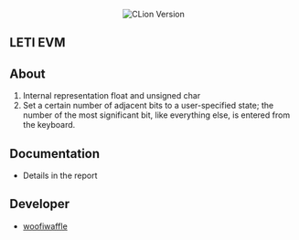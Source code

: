 <p align = "center">
  <img src = "https://img.shields.io/badge/Engine-CLion%202022.2.3-green" alt = "CLion Version">
</p>

## LETI EVM

## About

1. Internal representation float and unsigned char
2. Set a certain number of adjacent bits to a user-specified state; the number of the most significant bit, like everything else, is entered from the keyboard.

## Documentation 

*  Details in the report

## Developer

*  [woofiwaffle](https://github.com/woofiwaffle)
